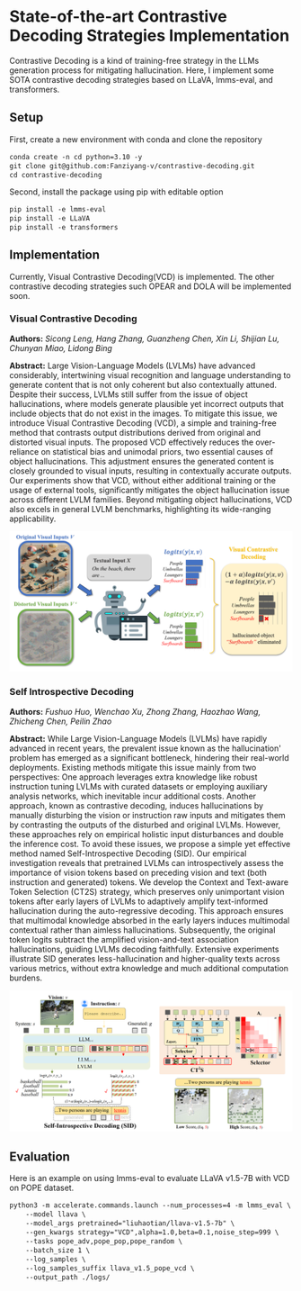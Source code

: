 # State-of-the-art Contrastive Decoding Strategies Implementation

Contrastive Decoding is a kind of training-free strategy in the LLMs generation process for mitigating hallucination. Here, I implement some SOTA contrastive decoding strategies based on LLaVA, lmms-eval, and transformers.

## Setup

First, create a new environment with conda and clone the repository

```
conda create -n cd python=3.10 -y
git clone git@github.com:Fanziyang-v/contrastive-decoding.git
cd contrastive-decoding
```

Second, install the package using pip with editable option

```
pip install -e lmms-eval
pip install -e LLaVA
pip install -e transformers
```

## Implementation

Currently, Visual Contrastive Decoding(VCD) is implemented. The other contrastive decoding strategies such OPEAR and DOLA will be implemented soon.

### Visual Contrastive Decoding

**Authors:** *Sicong Leng, Hang Zhang, Guanzheng Chen, Xin Li, Shijian Lu, Chunyan Miao, Lidong Bing*

**Abstract:** Large Vision-Language Models (LVLMs) have advanced considerably, intertwining visual recognition and language understanding to generate content that is not only coherent but also contextually attuned. Despite their success, LVLMs still suffer from the issue of object hallucinations, where models generate plausible yet incorrect outputs that include objects that do not exist in the images. To mitigate this issue, we introduce Visual Contrastive Decoding (VCD), a simple and training-free method that contrasts output distributions derived from original and distorted visual inputs. The proposed VCD effectively reduces the over-reliance on statistical bias and unimodal priors, two essential causes of object hallucinations. This adjustment ensures the generated content is closely grounded to visual inputs, resulting in contextually accurate outputs. Our experiments show that VCD, without either additional training or the usage of external tools, significantly mitigates the object hallucination issue across different LVLM families. Beyond mitigating object hallucinations, VCD also excels in general LVLM benchmarks, highlighting its wide-ranging applicability.

![Visual Contrastive Decoding](./assets/VCD.png)

### Self Introspective Decoding

**Authors:** *Fushuo Huo, Wenchao Xu, Zhong Zhang, Haozhao Wang, Zhicheng Chen, Peilin Zhao*

**Abstract:** While Large Vision-Language Models (LVLMs) have rapidly advanced in recent years, the prevalent issue known as the hallucination' problem has emerged as a significant bottleneck, hindering their real-world deployments. Existing methods mitigate this issue mainly from two perspectives: One approach leverages extra knowledge like robust instruction tuning LVLMs with curated datasets or employing auxiliary analysis networks, which inevitable incur additional costs. Another approach, known as contrastive decoding, induces hallucinations by manually disturbing the vision or instruction raw inputs and mitigates them by contrasting the outputs of the disturbed and original LVLMs. However, these approaches rely on empirical holistic input disturbances and double the inference cost. To avoid these issues, we propose a simple yet effective method named Self-Introspective Decoding (SID). Our empirical investigation reveals that pretrained LVLMs can introspectively assess the importance of vision tokens based on preceding vision and text (both instruction and generated) tokens. We develop the Context and Text-aware Token Selection (CT2S) strategy, which preserves only unimportant vision tokens after early layers of LVLMs to adaptively amplify text-informed hallucination during the auto-regressive decoding. This approach ensures that multimodal knowledge absorbed in the early layers induces multimodal contextual rather than aimless hallucinations. Subsequently, the original token logits subtract the amplified vision-and-text association hallucinations, guiding LVLMs decoding faithfully. Extensive experiments illustrate SID generates less-hallucination and higher-quality texts across various metrics, without extra knowledge and much additional computation burdens.

![Self Introspective Decoding](./assets/SID.png)

## Evaluation

Here is an example on using lmms-eval to evaluate LLaVA v1.5-7B with VCD on POPE dataset.

```
python3 -m accelerate.commands.launch --num_processes=4 -m lmms_eval \
    --model llava \
    --model_args pretrained="liuhaotian/llava-v1.5-7b" \
    --gen_kwargs strategy="VCD",alpha=1.0,beta=0.1,noise_step=999 \
    --tasks pope_adv,pope_pop,pope_random \
    --batch_size 1 \
    --log_samples \
    --log_samples_suffix llava_v1.5_pope_vcd \
    --output_path ./logs/
```
